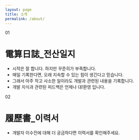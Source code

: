 ```yaml
---
layout: page
title: 소개
permalink: /about/
---
```


<div class="loading-animation">
    <div class="about">
        <div class="section">
            <div class="title index">01</div>
            <div class="content">
                <h1 class="subtitle">電算日誌_전산일지</h1>
                <ul class="culture">
                    <li>시작은 잘 합니다. 하지만 꾸준히가 부족합니다.</li>
                    <li>매일 기록한다면, 오래 지속할 수 있는 힘이 생긴다고 믿습니다.</li>
                    <li>그래서 아주 작고 사소한 일이라도 개발과 관련된 내용을 기록합니다.</li>
                    <li>개발 지식과 관련된 피드백은 언제나 대!환영 입니다. </li>
                </ul>
            </div>
        </div>
        <div class="section">
            <div class="title index">02</div>
            <div class="content">
                <h1 class="subtitle">履歷書_이력서</h1>
                <ul class="environment">
                    <li>개발자 이수진에 대해 더 궁금하다면 이력서를 확인해주세요.</li>
                </ul>
            </div>
        </div>
    </div>
</div>